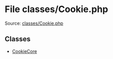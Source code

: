 File classes/Cookie.php
=========

Source: [classes/Cookie.php](https://github.com/PrestaShop/PrestaShop/blob/1.6.1.3/classes/Cookie.php)


Classes
-------

* [CookieCore](class.CookieCore.md)

